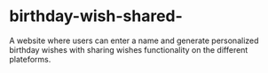 # birthday-wish-shared-
A website where users can enter a name and generate personalized birthday wishes with sharing wishes functionality on the different plateforms.
